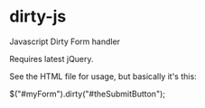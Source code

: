dirty-js
========

Javascript Dirty Form handler

Requires latest jQuery.

See the HTML file for usage, but basically it's this:

$("#myForm").dirty("#theSubmitButton");
